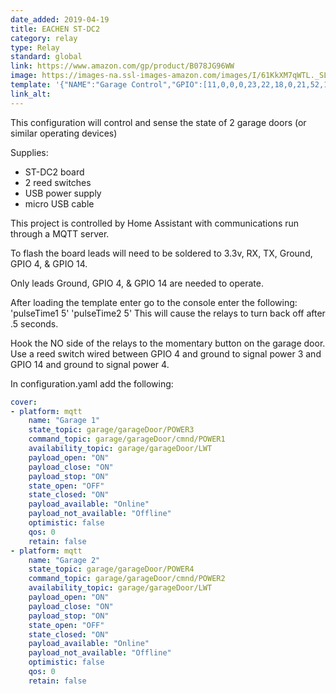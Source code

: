 ```yaml
---
date_added: 2019-04-19
title: EACHEN ST-DC2
category: relay
type: Relay
standard: global
link: https://www.amazon.com/gp/product/B078JG96WW
image: https://images-na.ssl-images-amazon.com/images/I/61KkXM7qWTL._SL1001_.jpg
template: '{"NAME":"Garage Control","GPIO":[11,0,0,0,23,22,18,0,21,52,12,24,0],"FLAG":1,"BASE":18}' 
link_alt: 
---
```


This configuration will control and sense the state of 2 garage doors (or similar operating devices)

Supplies:
* ST-DC2 board
* 2 reed switches
* USB power supply
* micro USB cable

This project is controlled by Home Assistant with communications run through a MQTT server. 

To flash the board leads will need to be soldered to 3.3v, RX, TX, Ground, GPIO 4, & GPIO 14. 

Only leads Ground, GPIO 4, & GPIO 14 are needed to operate.

After loading the template enter go to the console enter the following:
'pulseTime1 5'
'pulseTime2 5'
This will cause the relays to turn back off after .5 seconds.

Hook the NO side of the relays to the momentary button on the garage door. Use a reed switch wired between GPIO 4 and ground to signal power 3 and GPIO 14 and ground to signal power 4. 

In  configuration.yaml add the following:
```yaml
cover:
- platform: mqtt
    name: "Garage 1"
    state_topic: garage/garageDoor/POWER3
    command_topic: garage/garageDoor/cmnd/POWER1
    availability_topic: garage/garageDoor/LWT
    payload_open: "ON"
    payload_close: "ON"
    payload_stop: "ON"
    state_open: "OFF"
    state_closed: "ON"
    payload_available: "Online"
    payload_not_available: "Offline"
    optimistic: false
    qos: 0
    retain: false
- platform: mqtt
    name: "Garage 2"
    state_topic: garage/garageDoor/POWER4
    command_topic: garage/garageDoor/cmnd/POWER2
    availability_topic: garage/garageDoor/LWT
    payload_open: "ON"
    payload_close: "ON"
    payload_stop: "ON"
    state_open: "OFF"
    state_closed: "ON"
    payload_available: "Online"
    payload_not_available: "Offline"
    optimistic: false
    qos: 0
    retain: false
```
